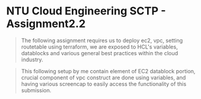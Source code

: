 # NTU Cloud Engineering SCTP - Assignment2.2

>The following assignment requires us to deploy ec2, vpc, setting routetable using terraform, we are exposed to HCL's variables, datablocks and various general best practices within the cloud industry.

>This following setup by me contain element of EC2 datablock portion, crucial component of vpc construct are done using variables, and having various screencap to easily access the functionality of this submission.